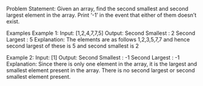 
Problem Statement: Given an array, find the second smallest and second largest element in the array. Print ‘-1’ in the event that either of them doesn’t exist.

Examples
Example 1:
Input:
 [1,2,4,7,7,5]
Output:
 Second Smallest : 2
	Second Largest : 5
Explanation:
 The elements are as follows 1,2,3,5,7,7 and hence second largest of these is 5 and second smallest is 2

Example 2:
Input:
 [1]
Output:
 Second Smallest : -1
	Second Largest : -1
Explanation:
 Since there is only one element in the array, it is the largest and smallest element present in the array. There is no second largest or second smallest element present.

